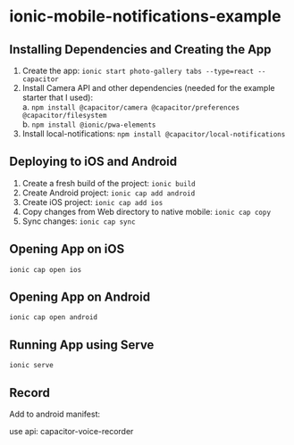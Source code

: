 # ionic-mobile-notifications-example

## Installing Dependencies and Creating the App

1. Create the app: `ionic start photo-gallery tabs --type=react --capacitor`
2. Install Camera API and other dependencies (needed for the example starter that I used):  
   a. `npm install @capacitor/camera @capacitor/preferences @capacitor/filesystem`  
   b. `npm install @ionic/pwa-elements`
3. Install local-notifications: `npm install @capacitor/local-notifications`

## Deploying to iOS and Android

1. Create a fresh build of the project: `ionic build`
2. Create Android project: `ionic cap add android`
3. Create iOS project: `ionic cap add ios`
4. Copy changes from Web directory to native mobile: `ionic cap copy`
5. Sync changes: `ionic cap sync`

## Opening App on iOS

`ionic cap open ios`

## Opening App on Android

`ionic cap open android`

## Running App using Serve

`ionic serve`

## Record

Add to android manifest: <uses-permission android:name="android.permission.RECORD_AUDIO" />
<uses-permission android:name="android.permission.WRITE_EXTERNAL_STORAGE" />

use api: capacitor-voice-recorder
